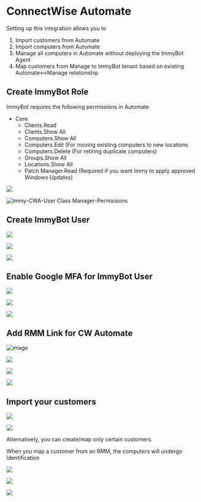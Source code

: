 # ConnectWise Automate

Setting up this integration allows you to
1. Import customers from Automate
2. Import computers from Automate
3. Manage all computers in Automate without deploying the ImmyBot Agent
4. Map customers from Manage to ImmyBot tenant based on existing Automate<->Manage relationship

## Create ImmyBot Role
ImmyBot requires the following permissions in Automate

- Core
  - Clients.Read
  - Clients.Show All
  - Computers.Show All
  - Computers.Edit (For moving existing computers to new locations
  - Computers.Delete (For retiring duplicate computers)
  - Groups.Show All
  - Locations.Show All
  - Patch Manager.Read (Required if you want Immy to apply approved Windows Updates)
  
![](./.vuepress/images/2021-03-23-15-18-39.png)

![Immy-CWA-User Class Manager-Permissions](https://user-images.githubusercontent.com/5932122/187803601-f2d49a3a-11cc-46b9-8aa2-b7ea1123902e.png)


## Create ImmyBot User
![](./.vuepress/images/2021-03-23-16-14-24.png)

![](./.vuepress/images/2021-03-23-16-19-01.png)

![](./.vuepress/images/2021-03-23-16-30-41.png)

## Enable Google MFA for ImmyBot User

![](./.vuepress/images/2021-03-23-18-35-49.png)

![](./.vuepress/images/2021-03-23-18-35-28.png)

![](./.vuepress/images/2021-03-23-18-39-00.png)

## Add RMM Link for CW Automate

![image](https://user-images.githubusercontent.com/1424395/156473997-68337c8f-4c50-4f94-b197-f62218a8276c.png)

![](./.vuepress/images/2021-03-23-18-59-10.png)

![](./.vuepress/images/2021-03-23-19-00-04.png)

![](./.vuepress/images/2021-03-23-18-59-44.png)

## Import your customers

![](./.vuepress/images/2021-03-23-18-57-19.png)

![](./.vuepress/images/2021-03-23-19-01-36.png)

Alternatively, you can create/map only certain customers.

When you map a customer from an RMM, the computers will undergo Identification

![](./.vuepress/images/2021-03-23-19-03-33.png)

![](./.vuepress/images/2021-03-23-19-06-55.png)

![](./.vuepress/images/2021-03-23-19-08-30.png)
